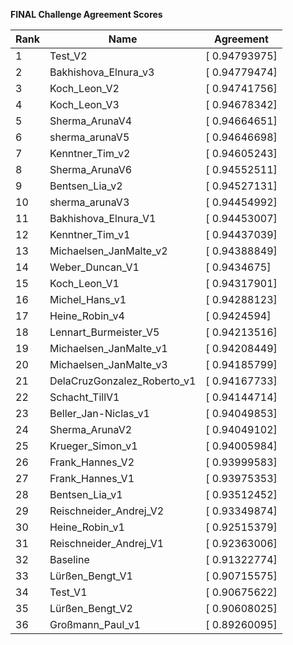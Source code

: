 **FINAL Challenge Agreement Scores**



|Rank|Name|Agreement|
|----|-----|---|
|1|Test_V2|[ 0.94793975]|
|2|Bakhishova_Elnura_v3|[ 0.94779474]|
|3|Koch_Leon_V2|[ 0.94741756]|
|4|Koch_Leon_V3|[ 0.94678342]|
|5|Sherma_ArunaV4|[ 0.94664651]|
|6|sherma_arunaV5|[ 0.94646698]|
|7|Kenntner_Tim_v2|[ 0.94605243]|
|8|Sherma_ArunaV6|[ 0.94552511]|
|9|Bentsen_Lia_v2|[ 0.94527131]|
|10|sherma_arunaV3|[ 0.94454992]|
|11|Bakhishova_Elnura_V1|[ 0.94453007]|
|12|Kenntner_Tim_v1|[ 0.94437039]|
|13|Michaelsen_JanMalte_v2|[ 0.94388849]|
|14|Weber_Duncan_V1|[ 0.9434675]|
|15|Koch_Leon_V1|[ 0.94317901]|
|16|Michel_Hans_v1|[ 0.94288123]|
|17|Heine_Robin_v4|[ 0.9424594]|
|18|Lennart_Burmeister_V5|[ 0.94213516]|
|19|Michaelsen_JanMalte_v1|[ 0.94208449]|
|20|Michaelsen_JanMalte_v3|[ 0.94185799]|
|21|DelaCruzGonzalez_Roberto_v1|[ 0.94167733]|
|22|Schacht_TillV1|[ 0.94144714]|
|23|Beller_Jan-Niclas_v1|[ 0.94049853]|
|24|Sherma_ArunaV2|[ 0.94049102]|
|25|Krueger_Simon_v1|[ 0.94005984]|
|26|Frank_Hannes_V2|[ 0.93999583]|
|27|Frank_Hannes_V1|[ 0.93975353]|
|28|Bentsen_Lia_v1|[ 0.93512452]|
|29|Reischneider_Andrej_V2|[ 0.93349874]|
|30|Heine_Robin_v1|[ 0.92515379]|
|31|Reischneider_Andrej_V1|[ 0.92363006]|
|32|Baseline|[ 0.91322774]|
|33|Lürßen_Bengt_V1|[ 0.90715575]|
|34|Test_V1|[ 0.90675622]|
|35|Lürßen_Bengt_V2|[ 0.90608025]|
|36|Großmann_Paul_v1|[ 0.89260095]|
